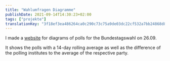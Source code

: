 ```yaml
---
title: "Wahlumfragen Diagramme"
publishDate: 2021-09-14T14:30:23+02:00
tags: ["projekte"]
translationKey: "3f18ef3ea486264ca0c290c73c75a9de03dc22cf532a7bb24868d8f1431b9a00"
---
```


I made a [website](https://wahlen.thinegen.de) for diagrams of polls for the Bundestagswahl on 26.09.

It shows the polls with a 14-day rolling average as well as the difference of the polling institutes to the average of the respective party.